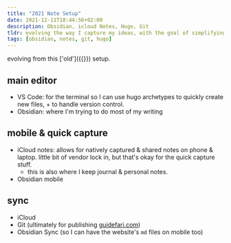 ```yaml
---
title: "2021 Note Setup"
date: 2021-12-11T18:44:56+02:00
description: Obsidian, icloud Notes, Hugo, Git
tldr: evolving the way I capture my ideas, with the goal of simplifying it further.
tags: [obsidian, notes, git, hugo]
---
```


evolving from this ['old']({{<ref the-way-my-notes-are-setup>}}) setup.

## main editor
- VS Code: for the terminal so I can use hugo archetypes to quickly create new files, + to handle version control.
- Obsidian: where I'm trying to do most of my writing

## mobile & quick capture
- iCloud notes: allows for natively captured & shared notes on phone & laptop. little bit of vendor lock in, but that's okay for the quick capture stuff.
	- this is also where I keep journal & personal notes.
- Obsidian mobile

## sync
- iCloud
- Git (ultimately for publishing [guidefari.com](https://guidefari.com))
- Obsidian Sync (so I can have the website's `md` files on mobile too)
